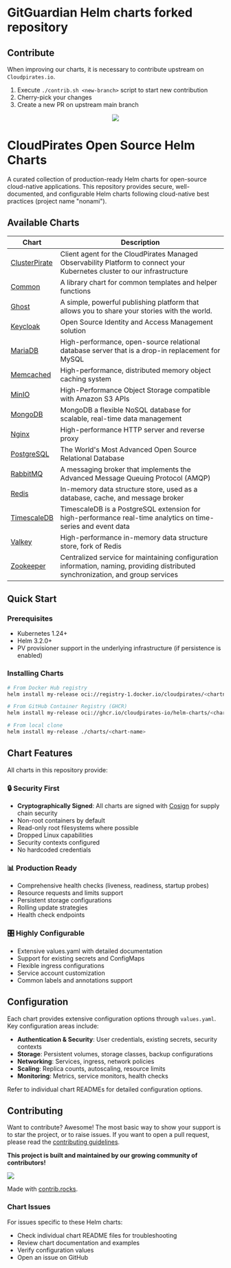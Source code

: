 # GitGuardian Helm charts forked repository
## Contribute

When improving our charts, it is necessary to contribute upstream on `Cloudpirates.io`.

1. Execute `./contrib.sh <new-branch>` script to start new contribution
2. Cherry-pick your changes
3. Create a new PR on upstream main branch

<p align="center">
    <a href="https://artifacthub.io/packages/search?org=cloudpirates">
      <img src="https://img.shields.io/endpoint?url=https://artifacthub.io/badge/repository/cloudpirates" />
    </a>
</p>

# CloudPirates Open Source Helm Charts

A curated collection of production-ready Helm charts for open-source cloud-native applications.
This repository provides secure, well-documented, and configurable Helm charts following cloud-native best practices (project name "nonami").

## Available Charts

| Chart                                  | Description                                                                                                               |
| -------------------------------------- | ------------------------------------------------------------------------------------------------------------------------- |
| [ClusterPirate](charts/clusterpirate/) | Client agent for the CloudPirates Managed Observability Platform to connect your Kubernetes cluster to our infrastructure |
| [Common](charts/common/)               | A library chart for common templates and helper functions                                                                 |
| [Ghost](charts/ghost/)                 | A simple, powerful publishing platform that allows you to share your stories with the world.                              |
| [Keycloak](charts/keycloak/)           | Open Source Identity and Access Management solution                                                                       |
| [MariaDB](charts/mariadb/)             | High-performance, open-source relational database server that is a drop-in replacement for MySQL                          |
| [Memcached](charts/memcached/)         | High-performance, distributed memory object caching system                                                                |
| [MinIO](charts/minio/)                 | High-Performance Object Storage compatible with Amazon S3 APIs                                                            |
| [MongoDB](charts/mongodb/)             | MongoDB a flexible NoSQL database for scalable, real-time data management                                                 |
| [Nginx](charts/nginx/)                 | High-performance HTTP server and reverse proxy                                                                            |
| [PostgreSQL](charts/postgres/)         | The World's Most Advanced Open Source Relational Database                                                                 |
| [RabbitMQ](charts/rabbitmq/)           | A messaging broker that implements the Advanced Message Queuing Protocol (AMQP)                                           |
| [Redis](charts/redis/)                 | In-memory data structure store, used as a database, cache, and message broker                                             |
| [TimescaleDB](charts/timescaledb/)     | TimescaleDB is a PostgreSQL extension for high-performance real-time analytics on time-series and event data              |
| [Valkey](charts/valkey/)               | High-performance in-memory data structure store, fork of Redis                                                            |
| [Zookeeper](charts/zookeeper/)         | Centralized service for maintaining configuration information, naming, providing distributed synchronization, and group services |

## Quick Start

### Prerequisites

- Kubernetes 1.24+
- Helm 3.2.0+
- PV provisioner support in the underlying infrastructure (if persistence is enabled)

### Installing Charts

```bash
# From Docker Hub registry
helm install my-release oci://registry-1.docker.io/cloudpirates/<chartname>

# From GitHub Container Registry (GHCR)
helm install my-release oci://ghcr.io/cloudpirates-io/helm-charts/<chartname>

# From local clone
helm install my-release ./charts/<chart-name>
```

## Chart Features

All charts in this repository provide:

### 🔒 **Security First**

- **Cryptographically Signed**: All charts are signed with [Cosign](COSIGN.md) for supply chain security
- Non-root containers by default
- Read-only root filesystems where possible
- Dropped Linux capabilities
- Security contexts configured
- No hardcoded credentials

### 📊 **Production Ready**

- Comprehensive health checks (liveness, readiness, startup probes)
- Resource requests and limits support
- Persistent storage configurations
- Rolling update strategies
- Health check endpoints

### 🎛️ **Highly Configurable**

- Extensive values.yaml with detailed documentation
- Support for existing secrets and ConfigMaps
- Flexible ingress configurations
- Service account customization
- Common labels and annotations support

## Configuration

Each chart provides extensive configuration options through `values.yaml`. Key configuration areas include:

- **Authentication & Security**: User credentials, existing secrets, security contexts
- **Storage**: Persistent volumes, storage classes, backup configurations
- **Networking**: Services, ingress, network policies
- **Scaling**: Replica counts, autoscaling, resource limits
- **Monitoring**: Metrics, service monitors, health checks

Refer to individual chart READMEs for detailed configuration options.

## Contributing

Want to contribute? Awesome! The most basic way to show your support is to star the project, or to raise issues. If you want to open a pull request, please read the [contributing guidelines](CONTRIBUTING.md).

**This project is built and maintained by our growing community of contributors!**

<a href="https://github.com/CloudPirates-io/helm-charts/graphs/contributors">
  <img src="https://contrib.rocks/image?repo=CloudPirates-io/helm-charts" />
</a>

Made with [contrib.rocks](https://contrib.rocks).

### Chart Issues

For issues specific to these Helm charts:

- Check individual chart README files for troubleshooting
- Review chart documentation and examples
- Verify configuration values
- Open an issue on GitHub
